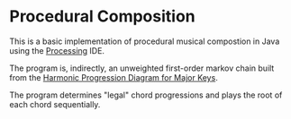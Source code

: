 Procedural Composition
======================

This is a basic implementation of procedural musical compostion in Java using the [Processing](https://processing.org/) IDE. 

The program is, indirectly, an unweighted first-order markov chain built from the [Harmonic Progression Diagram for Major Keys](http://learnmusictheory.net/diatonic/index.asp?FileName=02-03-HarmonicProgressionDiagrams). 

The program determines "legal" chord progressions and plays the root of each chord sequentially. 